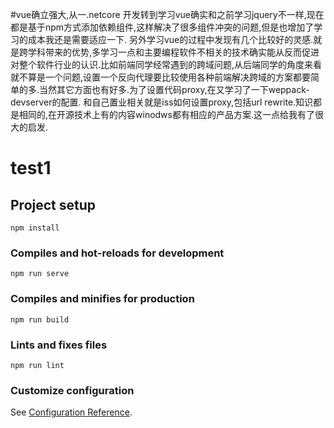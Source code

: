 #vue确立强大,从一.netcore 开发转到学习vue确实和之前学习jquery不一样,现在都是基于npm方式添加依赖组件,这样解决了很多组件冲突的问题,但是也增加了学习的成本我还是需要适应一下.
另外学习vue的过程中发现有几个比较好的灵感.就是跨学科带来的优势,多学习一点和主要编程软件不相关的技术确实能从反而促进对整个软件行业的认识.比如前端同学经常遇到的跨域问题,从后端同学的角度来看就不算是一个问题,设置一个反向代理要比较使用各种前端解决跨域的方案都要简单的多.当然其它方面也有好多.为了设置代码proxy,在又学习了一下weppack-devserver的配置. 和自己置业相关就是iss如何设置proxy,包括url rewrite.知识都是相同的,在开源技术上有的内容winodws都有相应的产品方案.这一点给我有了很大的启发.

# test1

## Project setup
```
npm install
```

### Compiles and hot-reloads for development
```
npm run serve
```

### Compiles and minifies for production
```
npm run build
```

### Lints and fixes files
```
npm run lint
```

### Customize configuration
See [Configuration Reference](https://cli.vuejs.org/config/).
